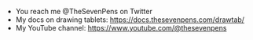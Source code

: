 
- You reach me @TheSevenPens on Twitter
- My docs on drawing tablets: https://docs.thesevenpens.com/drawtab/ 
- My YouTube channel: https://www.youtube.com/@thesevenpens




<!---
TheSevenPens/TheSevenPens is a ✨ special ✨ repository because its `README.md` (this file) appears on your GitHub profile.
You can click the Preview link to take a look at your changes.
--->
